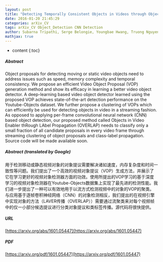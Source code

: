 ```yaml
---
layout: post
title: "Detecting Temporally Consistent Objects in Videos through Object Class Label Propagation"
date: 2016-01-20 21:45:29
categories: arXiv_CV
tags: arXiv_CV Object_Detection CNN Detection
author: Subarna Tripathi, Serge Belongie, Youngbae Hwang, Truong Nguyen
mathjax: true
---
```


* content
{:toc}

##### Abstract
Object proposals for detecting moving or static video objects need to address issues such as speed, memory complexity and temporal consistency. We propose an efficient Video Object Proposal (VOP) generation method and show its efficacy in learning a better video object detector. A deep-learning based video object detector learned using the proposed VOP achieves state-of-the-art detection performance on the Youtube-Objects dataset. We further propose a clustering of VOPs which can efficiently be used for detecting objects in video in a streaming fashion. As opposed to applying per-frame convolutional neural network (CNN) based object detection, our proposed method called Objects in Video Enabler thRough LAbel Propagation (OVERLAP) needs to classify only a small fraction of all candidate proposals in every video frame through streaming clustering of object proposals and class-label propagation. Source code will be made available soon.

##### Abstract (translated by Google)
用于检测移动或静态视频对象的对象提议需要解决诸如速度，内存复杂度和时间一致性等问题。我们提出了一个高效的视频对象提议（VOP）生成方法，并展示了它在学习更好的视频对象检测器方面的功效。使用所提出的VOP学习的基于深度学习的视频对象检测器在Youtube-Objects数据集上实现了最先进的检测性能。我们进一步提出了一种可以有效地用于以流方式检测视频中的对象的VOP的聚类。与应用基于逐帧卷积神经网络（CNN）的对象检测相反，我们提出的在视频引擎中实现对象的方法（LAVER传播（OVERLAP））需要通过流聚类来对每个视频帧中的仅一小部分候选提议进行分类对象提议和类标签传播。源代码将很快提供。

##### URL
[https://arxiv.org/abs/1601.05447](https://arxiv.org/abs/1601.05447)

##### PDF
[https://arxiv.org/pdf/1601.05447](https://arxiv.org/pdf/1601.05447)


